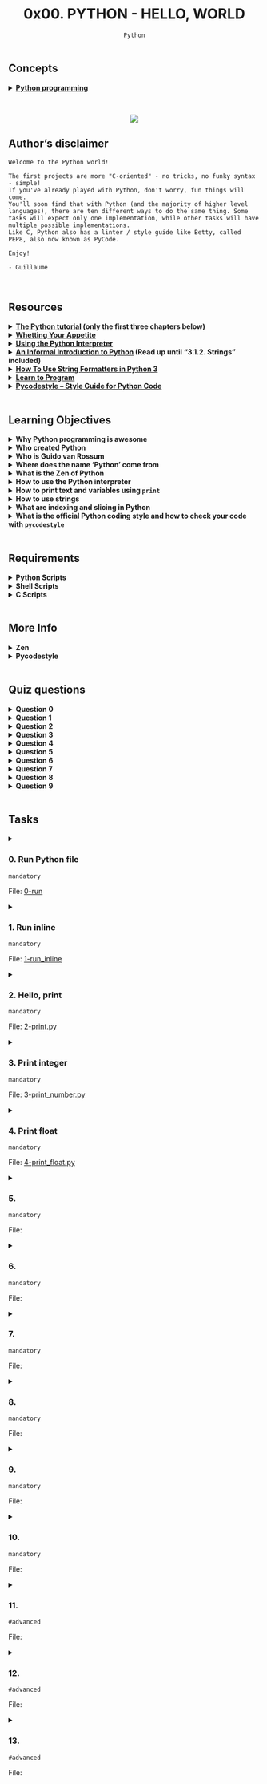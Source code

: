 <h1 align="center"><b>0x00. PYTHON - HELLO, WORLD</b></h1>
<div align="center"><code>Python</code></div>

<br>

## Concepts
<details>
<summary><b><a href="https://intranet.alxswe.com/concepts/550">Python programming</a></b></summary><br>


<br><p align="center">※※※※※※※※※※※※</p><br>
</details>

<br><div align="center"><img src="https://github.com/codenvibes/alx-higher_level_programming/blob/master/0x00-python-hello_world/images/48a9fdbd67c84a328a9df9ec8d93b9ac2458ac37721d7d53e51a27fb2bdc5263.jpg"></div>


## Author’s disclaimer
```
Welcome to the Python world!

The first projects are more "C-oriented" - no tricks, no funky syntax - simple!
If you've already played with Python, don't worry, fun things will come.
You'll soon find that with Python (and the majority of higher level languages), there are ten different ways to do the same thing. Some tasks will expect only one implementation, while other tasks will have multiple possible implementations.
Like C, Python also has a linter / style guide like Betty, called PEP8, also now known as PyCode.

Enjoy!

- Guillaume
```

<!-- <br>

## Background Context -->


<!-- <br>
<hr>
<h3><a href=>Notes</a></h3>
<hr> -->

<br>

## Resources
<details>
<summary><b><a href="https://docs.python.org/3/tutorial/index.html">The Python tutorial</a> (only the first three chapters below)</b></summary><br>


<br><p align="center">※※※※※※※※※※※※</p><br>
</details>


<details>
<summary><b><a href="https://docs.python.org/3/tutorial/appetite.html">Whetting Your Appetite</a></b></summary><br>


<br><p align="center">※※※※※※※※※※※※</p><br>
</details>


<details>
<summary><b><a href="https://docs.python.org/3/tutorial/interpreter.html">Using the Python Interpreter</a></b></summary><br>


<br><p align="center">※※※※※※※※※※※※</p><br>
</details>


<details>
<summary><b><a href="https://docs.python.org/3/tutorial/introduction.html">An Informal Introduction to Python</a> (Read up until “3.1.2. Strings” included)</b></summary><br>


<br><p align="center">※※※※※※※※※※※※</p><br>
</details>


<details>
<summary><b><a href="https://realpython.com/python-f-strings/">How To Use String Formatters in Python 3</a></b></summary><br>


<br><p align="center">※※※※※※※※※※※※</p><br>
</details>


<details>
<summary><b><a href="https://www.youtube.com/playlist?list=PLGLfVvz_LVvTn3cK5e6LjhgGiSeVlIRwt">Learn to Program</a></b></summary><br>


<br><p align="center">※※※※※※※※※※※※</p><br>
</details>


<details>
<summary><b><a href="https://pypi.org/project/pycodestyle/">Pycodestyle – Style Guide for Python Code</a></b></summary><br>


<br><p align="center">※※※※※※※※※※※※</p><br>
</details>


<!-- <br>

**man or help:**
- `` -->

<br>

## Learning Objectives
<details>
<summary><b><a href=" "> </a>Why Python programming is awesome</b></summary><br>


<br><p align="center">※※※※※※※※※※※※</p><br>
</details>


<details>
<summary><b><a href=" "> </a>Who created Python</b></summary><br>


<br><p align="center">※※※※※※※※※※※※</p><br>
</details>


<details>
<summary><b><a href=" "> </a>Who is Guido van Rossum</b></summary><br>


<br><p align="center">※※※※※※※※※※※※</p><br>
</details>


<details>
<summary><b><a href=" "> </a>Where does the name ‘Python’ come from</b></summary><br>


<br><p align="center">※※※※※※※※※※※※</p><br>
</details>


<details>
<summary><b><a href=" "> </a>What is the Zen of Python
</b></summary><br>


<br><p align="center">※※※※※※※※※※※※</p><br>
</details>


<details>
<summary><b><a href=" "> </a>How to use the Python interpreter</b></summary><br>


<br><p align="center">※※※※※※※※※※※※</p><br>
</details>


<details>
<summary><b><a href=" "> </a>How to print text and variables using <code>print</code></b></summary><br>


<br><p align="center">※※※※※※※※※※※※</p><br>
</details>


<details>
<summary><b><a href=" "> </a>How to use strings</b></summary><br>

Strings in Python are used to represent textual data. They can be used to store and manipulate text, such as words, sentences, and even characters. Here's how you can work with strings in Python:

1. **Creating Strings:**
   You can create strings using either single quotes `'`, double quotes `"`, or triple quotes `'''` or `"""` for multi-line strings.

   ```python
   single_quoted = 'Hello, single quotes!'
   double_quoted = "Hello, double quotes!"
   multi_line = '''This is a
   multi-line string.'''
   ```

2. **Accessing Characters:**
   Strings are sequences of characters, and you can access individual characters using indexing.

   ```python
   my_string = "Hello, World!"
   first_character = my_string[0]   # Access the first character 'H'
   ```

3. **String Methods:**
   Strings have many built-in methods for manipulation. Some examples include:

   ```python
   my_string = "Hello, World!"
   length = len(my_string)           # Get the length of the string
   uppercase = my_string.upper()     # Convert to uppercase: "HELLO, WORLD!"
   lowercase = my_string.lower()     # Convert to lowercase: "hello, world!"
   replaced = my_string.replace("Hello", "Hi")  # Replace text: "Hi, World!"
   ```

4. **String Concatenation:**
   You can concatenate (combine) strings using the `+` operator.

   ```python
   greeting = "Hello"
   name = "Alice"
   full_greeting = greeting + ", " + name  # "Hello, Alice"
   ```

5. **String Formatting:**
   String formatting allows you to insert variables or values into a string. Python offers different methods for string formatting, including the `%` operator and the `.format()` method.

   ```python
   age = 25
   message = "I am %d years old." % age   # "I am 25 years old."
   ```

   ```python
   name = "Bob"
   age = 30
   message = "My name is {} and I am {} years old.".format(name, age)
   ```

   In modern Python (3.6 and above), you can use f-strings for a more concise and readable way of formatting strings:

   ```python
   name = "Charlie"
   age = 22
   message = f"My name is {name} and I am {age} years old."
   ```

6. **String Slicing:**
   You can extract substrings from a string using slicing.

   ```python
   my_string = "Hello, World!"
   substring = my_string[7:12]   # "World"
   ```

7. **Escape Sequences:**
   You can use escape sequences to include special characters within strings.

   ```python
   escaped_string = "This is a \"quote\" inside a string."
   ```

These are just some basic operations you can perform with strings in Python. Strings are versatile and widely used for various text-based operations in programming.

<br><p align="center">※※※※※※※※※※※※</p><br>
</details>


<details>
<summary><b><a href=" "> </a>What are indexing and slicing in Python</b></summary><br>

Indexing and slicing are techniques used to access elements from sequences (like lists, tuples, and strings) in Python. They allow you to retrieve specific values or sub-sequences from within a larger sequence.

1. **Indexing:**
   Indexing is used to access a single element at a specific position in a sequence. In Python, indexing starts from 0, meaning the first element is at index 0, the second at index 1, and so on.

   ```python
   my_list = [10, 20, 30, 40, 50]
   element = my_list[2]  # Accesses the element at index 2 (which is 30)
   ```

2. **Slicing:**
   Slicing is used to extract a portion (sub-sequence) of a sequence. It involves specifying a start index, an end index, and an optional step value. The slice includes all elements from the start index up to (but not including) the end index.

   ```python
   my_list = [10, 20, 30, 40, 50]
   sub_sequence = my_list[1:4]  # Gets elements at indices 1, 2, and 3 (20, 30, 40)
   ```

   You can also omit the start or end index to slice from the beginning or up to the end:

   ```python
   first_three = my_list[:3]     # Gets elements at indices 0, 1, and 2 (10, 20, 30)
   after_third = my_list[3:]     # Gets elements at indices 3, 4 (40, 50)
   ```

   Using a step value, you can skip elements:

   ```python
   every_second = my_list[::2]   # Gets elements at indices 0, 2, and 4 (10, 30, 50)
   ```

   Negative indices and step values can also be used:

   ```python
   reversed_list = my_list[::-1]  # Reverses the list (50, 40, 30, 20, 10)
   ```

Slicing and indexing are versatile techniques that are not limited to lists; they can also be used with tuples, strings, and other sequence types in Python. Keep in mind that indexing and slicing are subject to bounds, so trying to access an index outside the range of the sequence will result in an error.

<br><p align="center">※※※※※※※※※※※※</p><br>
</details>


<details>
<summary><b><a href=" "> </a>What is the official Python coding style and how to check your code with <code>pycodestyle</code></b></summary><br>


<br><p align="center">※※※※※※※※※※※※</p><br>
</details>


<br>

## Requirements
<details>
<summary><b><a href=" "> </a>Python Scripts</b></summary><br>

- Allowed editors: `vi`, `vim`, `emacs`
- All your files will be interpreted/compiled on Ubuntu 20.04 LTS using python3 (version 3.8.5)
- All your files should end with a new line
- The first line of all your files should be exactly `#!/usr/bin/python3`
- A `README.md` file at the root of the repo, containing a description of the repository
- A `README.md` file, at the root of the folder of this project, is mandatory
- Your code should use the pycodestyle (version `2.8.*`)
- All your files must be executable
- The length of your files will be tested using `wc`

<br><p align="center">※※※※※※※※※※※※</p><br>
</details>

<details>
<summary><b><a href=" "> </a>Shell Scripts</b></summary><br>

- Allowed editors: `vi`, `vim`, `emacs`
- All your scripts will be tested on Ubuntu 20.04 LTS
- All your scripts should be exactly two lines long (`wc -l` file should print 2)
- All your files should end with a new line
- The first line of all your files should be exactly `#!/bin/bash`
- All your files must be executable

<br><p align="center">※※※※※※※※※※※※</p><br>
</details>

<details>
<summary><b><a href=" "> </a>C Scripts</b></summary><br>

- Allowed editors: `vi`, `vim`, `emacs`
- All your files will be compiled on Ubuntu 20.04 LTS using gcc, using the options -Wall -Werror -Wextra -pedantic -std=gnu89
- All your files should end with a new line
- Your code should use the `Betty` style. It will be checked using betty-style.pl and betty-doc.pl
- You are not allowed to use global variables
- No more than 5 functions per file
- In the following examples, the `main.c` files are shown as examples. You can use them to test your functions, but you don’t have to push them to your repo (if you do we won’t take them into account). We will use our own `main.c` files at compilation. Our `main.c` files might be different from the one shown in the examples
- The prototypes of all your functions should be included in your header file called `lists.h`
- Don’t forget to push your header file
- All your header files should be include guarded

<br><p align="center">※※※※※※※※※※※※</p><br>
</details>

<br>

## More Info
<details>
<summary><b>Zen</b></summary><br>

> The "Zen of Python" is a collection of guiding principles for writing computer programs in the Python programming language. These principles are meant to capture the design philosophy and values that have shaped the development of Python. The Zen of Python was written by Tim Peters, a long-time contributor to the Python community, and it is included as an "Easter egg" in Python by typing `import this` in the Python interpreter.
```
The Zen of Python, by Tim Peters

Beautiful is better than ugly.
Explicit is better than implicit.
Simple is better than complex.
Complex is better than complicated.
Flat is better than nested.
Sparse is better than dense.
Readability counts.
Special cases aren't special enough to break the rules.
Although practicality beats purity.
Errors should never pass silently.
Unless explicitly silenced.
In the face of ambiguity, refuse the temptation to guess.
There should be one-- and preferably only one --obvious way to do it.
Although that way may not be obvious at first unless you're Dutch.
Now is better than never.
Although never is often better than *right* now.
If the implementation is hard to explain, it's a bad idea.
If the implementation is easy to explain, it may be a good idea.
Namespaces are one honking great idea -- let's do more of those!
```

<br>
</details>

<details>
<summary><b>Pycodestyle</b></summary><br>

`Pycodestyle` is now the [new standard of Python style code](https://github.com/PyCQA/pycodestyle/issues/466)

<img src="https://s3.amazonaws.com/intranet-projects-files/holbertonschool-higher-level_programming+/231/Flyingcircus_2.jpg">

<br>
</details>


<br>

## Quiz questions
<details>
<summary><b>Question 0</b></summary><br>

What does this command line print?
```py
>>> a = "Python is cool"
>>> print(a[-2])
```
- [x] o
- [ ] Nothing
- [ ] l
- [ ] ol

<br>
</details>

<details>
<summary><b>Question 1</b></summary><br>

What does this command line print?
```py
>>> a = "Python is cool"
>>> print(a[0:6])
```
- [ ] Python is
- [ ] Python is cool
- [ ] Pytho
- [x] Python

<br>
</details>

<details>
<summary><b>Question 2</b></summary><br>

What does this command line print?
```py
>>> print(f"{98} Battery street")
```
- [ ] 9 Battery street
- [ ] 8 Battery street
- [ ] f"98 Battery street"
- [x] 98 Battery street

<br>
</details>

<details>
<summary><b>Question 3</b></summary><br>

What does this command line print?
```py
>>> print("Holberton school")
```
- [x] Holberton school
- [ ] ‘Holberton school’
- [ ] “Holberton school”
- [ ] Holberton

<br>
</details>

<details>
<summary><b>Question 4</b></summary><br>

What does this command line print?
```py
>>> print(f"{98} Battery street, {'San Francisco'}")
```
- [x] 98 Battery street, San Francisco
- [ ] San Francisco Battery street, 98
- [ ] 8 Battery street, San
- [ ] “98 Battery street, San Francisco”

<br>
</details>

<details>
<summary><b>Question 5</b></summary><br>

What does this command line print?
```py
>>> a = "Python is cool"
>>> print(a[7:-5])
```
- [ ] si
- [x] is
- [ ] Python
- [ ] nohtyP
- [ ] on

<br>
</details>

<details>
<summary><b>Question 6</b></summary><br>

What does this command line print?
```py
>>> a = "Python is cool"
>>> print(a[:6])
```
- [ ] Python is
- [ ] is cool
- [x] Python
- [ ] Pytho

<br>
</details>

<details>
<summary><b>Question 7</b></summary><br>

What does this command line print?
```py
>>> a = "Python is cool"
>>> print(a[7:])
```
- [ ] cool
- [x] is cool
- [ ] Python is
- [ ] Python i

<br>
</details>

<details>
<summary><b>Question 8</b></summary><br>

What does this command line print?
```py
>>> a = "Python is cool"
>>> print(a[4])
```
- [x] o
- [ ] h
- [ ] n
- [ ] P

<br>
</details>

<details>
<summary><b>Question 9</b></summary><br>

Who created Python?
- [x] Guido van Rossum
- [ ] Yukihiro Matsumoto
- [ ] Julien Barbier

<br>
</details>

<br>

## Tasks
<details>
<summary>

### 0. Run Python file
`mandatory`

File: [0-run]()
</summary>

Write a Shell script that runs a Python script.

The Python file name will be saved in the environment variable `$PYFILE`

```
guillaume@ubuntu:~/py/0x00$ cat main.py
#!/usr/bin/python3
print("Best School")

guillaume@ubuntu:~/py/0x00$ export PYFILE=main.py
guillaume@ubuntu:~/py/0x00$ ./0-run
Best School
guillaume@ubuntu:~/py/0x00$

```
</details>

<details>
<summary>

### 1. Run inline
`mandatory`

File: [1-run_inline]()
</summary>

Write a Shell script that runs Python code.

The Python code will be saved in the environment variable `$PYCODE`

```
guillaume@ubuntu:~/py/0x00$ export PYCODE='print("Best School: {}".format(88+10))'
guillaume@ubuntu:~/py/0x00$ ./1-run_inline
Best School: 98
guillaume@ubuntu:~/py/0x00$

```
</details>

<details>
<summary>

### 2. Hello, print
`mandatory`

File: [2-print.py]()
</summary>

Write a Python script that prints exactly `"Programming is like building a multilingual puzzle`, followed by a new line.

-   Use the function `print`

```
guillaume@ubuntu:~/py/0x00$ ./2-print.py
"Programming is like building a multilingual puzzle
guillaume@ubuntu:~/py/0x00$

```
</details>

<details>
<summary>

### 3. Print integer
`mandatory`

File: [3-print_number.py]()
</summary>

Complete this [source code](https://github.com/holbertonschool/0x00.py/blob/master/3-print_number.py "source code") in order to print the integer stored in the variable `number`, followed by `Battery street`, followed by a new line.

-   You can find the source code [here](https://github.com/holbertonschool/0x00.py/blob/master/3-print_number.py "here")
-   The output of the script should be:
    -   the number, followed by `Battery street`,
    -   followed by a new line
-   You are not allowed to cast the variable `number` into a string
-   Your code must be 3 lines long
-   You have to use the new print numbers [tips](https://alx-intranet.hbtn.io/rltoken/bKDyX1T7EsKyOMXp_2YzAg "tips") (with `.format(...)`)

```
guillaume@ubuntu:~/py/0x00$ ./3-print_number.py
98 Battery street
guillaume@ubuntu:~/py/0x00$

```

> C is strongly typed... not in Python! The variable `number` can be assigned to a string, a float, a bool etc... Forcing the type during a string format (`"...".format(...)`) is a way to control the type of a variable
</details>

<details>
<summary>

### 4. Print float
`mandatory`

File: [4-print_float.py]()
</summary>


</details>

<details>
<summary>

### 5. 
`mandatory`

File: []()
</summary>


</details>

<details>
<summary>

### 6. 
`mandatory`

File: []()
</summary>


</details>

<details>
<summary>

### 7. 
`mandatory`

File: []()
</summary>


</details>

<details>
<summary>

### 8. 
`mandatory`

File: []()
</summary>


</details>

<details>
<summary>

### 9. 
`mandatory`

File: []()
</summary>


</details>

<details>
<summary>

### 10. 
`mandatory`

File: []()
</summary>


</details>

<details>
<summary>

### 11. 
`#advanced`

File: []()
</summary>


</details>

<details>
<summary>

### 12. 
`#advanced`

File: []()
</summary>


</details>

<details>
<summary>

### 13. 
`#advanced`

File: []()
</summary>


</details>

